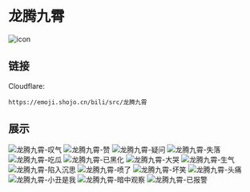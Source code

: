 # 龙腾九霄
![icon](https://emoji.shojo.cn/bili/src/龙腾九霄/icon.png)
## 链接
Cloudflare:
```
https://emoji.shojo.cn/bili/src/龙腾九霄
```
## 展示
![龙腾九霄-叹气](https://emoji.shojo.cn/bili/src/龙腾九霄/龙腾九霄-叹气.png)
![龙腾九霄-赞](https://emoji.shojo.cn/bili/src/龙腾九霄/龙腾九霄-赞.png)
![龙腾九霄-疑问](https://emoji.shojo.cn/bili/src/龙腾九霄/龙腾九霄-疑问.png)
![龙腾九霄-失落](https://emoji.shojo.cn/bili/src/龙腾九霄/龙腾九霄-失落.png)
![龙腾九霄-吃瓜](https://emoji.shojo.cn/bili/src/龙腾九霄/龙腾九霄-吃瓜.png)
![龙腾九霄-已黑化](https://emoji.shojo.cn/bili/src/龙腾九霄/龙腾九霄-已黑化.png)
![龙腾九霄-大哭](https://emoji.shojo.cn/bili/src/龙腾九霄/龙腾九霄-大哭.png)
![龙腾九霄-生气](https://emoji.shojo.cn/bili/src/龙腾九霄/龙腾九霄-生气.png)
![龙腾九霄-陷入沉思](https://emoji.shojo.cn/bili/src/龙腾九霄/龙腾九霄-陷入沉思.png)
![龙腾九霄-喷了](https://emoji.shojo.cn/bili/src/龙腾九霄/龙腾九霄-喷了.png)
![龙腾九霄-坏笑](https://emoji.shojo.cn/bili/src/龙腾九霄/龙腾九霄-坏笑.png)
![龙腾九霄-头痛](https://emoji.shojo.cn/bili/src/龙腾九霄/龙腾九霄-头痛.png)
![龙腾九霄-小丑是我](https://emoji.shojo.cn/bili/src/龙腾九霄/龙腾九霄-小丑是我.png)
![龙腾九霄-暗中观察](https://emoji.shojo.cn/bili/src/龙腾九霄/龙腾九霄-暗中观察.png)
![龙腾九霄-已报警](https://emoji.shojo.cn/bili/src/龙腾九霄/龙腾九霄-已报警.png)
